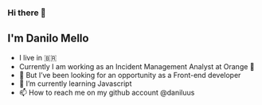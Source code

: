 ### Hi there 👋

## I'm Danilo Mello

-  I live in 🇧🇷
-  Currently I am working as an Incident Management Analyst at Orange 🍊
- 👀 But I’ve been looking for an opportunity as a Front-end developer
- 🌱 I’m currently learning Javascript
- 📫 How to reach me on my github account @daniluus

<!---
daniluus/daniluus is a ✨ special ✨ repository because its `README.md` (this file) appears on your GitHub profile.
You can click the Preview link to take a look at your changes.
--->

